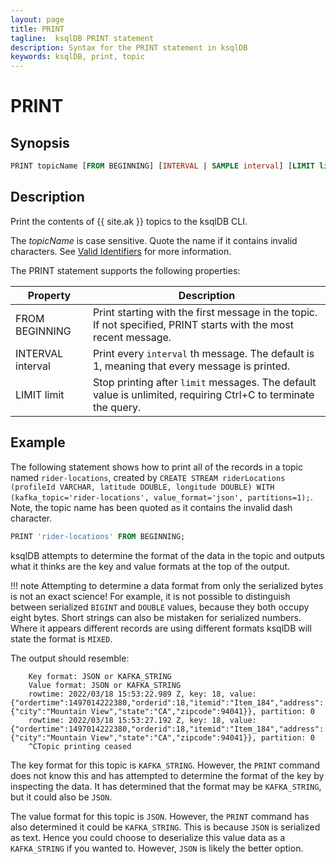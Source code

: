 ```yaml
---
layout: page
title: PRINT
tagline:  ksqlDB PRINT statement
description: Syntax for the PRINT statement in ksqlDB
keywords: ksqlDB, print, topic
---
```


PRINT 
=====

Synopsis
--------

```sql
PRINT topicName [FROM BEGINNING] [INTERVAL | SAMPLE interval] [LIMIT limit]
```

Description
-----------

Print the contents of {{ site.ak }} topics to the ksqlDB CLI.

The _topicName_ is case sensitive. Quote the name if it contains invalid characters.
See [Valid Identifiers](/reference/sql/syntax/lexical-structure#identifiers) for more information.

The PRINT statement supports the following properties:

|     Property      |                                                   Description                                                    |
| ----------------- | ---------------------------------------------------------------------------------------------------------------- |
| FROM BEGINNING    | Print starting with the first message in the topic. If not specified, PRINT starts with the most recent message. |
| INTERVAL interval | Print every `interval` th message. The default is 1, meaning that every message is printed.                      |
| LIMIT limit       | Stop printing after `limit` messages. The default value is unlimited, requiring Ctrl+C to terminate the query.   |

Example
-------

The following statement shows how to print all of the records in a topic named
`rider-locations`, created by `CREATE STREAM riderLocations (profileId VARCHAR, latitude DOUBLE, longitude DOUBLE)
WITH (kafka_topic='rider-locations', value_format='json', partitions=1);`.
Note, the topic name has been quoted as it contains the invalid dash character.

```sql
PRINT 'rider-locations' FROM BEGINNING;
```

ksqlDB attempts to determine the format of the data in the topic and outputs what it thinks are
the key and value formats at the top of the output.

!!! note
   Attempting to determine a data format from only the serialized bytes is not an exact science!
   For example, it is not possible to distinguish between serialized `BIGINT` and `DOUBLE` values,
   because they both occupy eight bytes. Short strings can also be mistaken for serialized numbers.
   Where it appears different records are using different formats ksqlDB will state the format is `MIXED`.

The output should resemble:

```
    Key format: JSON or KAFKA_STRING
    Value format: JSON or KAFKA_STRING
    rowtime: 2022/03/18 15:53:22.989 Z, key: 18, value: {"ordertime":1497014222380,"orderid":18,"itemid":"Item_184","address":{"city":"Mountain View","state":"CA","zipcode":94041}}, partition: 0
    rowtime: 2022/03/18 15:53:27.192 Z, key: 18, value: {"ordertime":1497014222380,"orderid":18,"itemid":"Item_184","address":{"city":"Mountain View","state":"CA","zipcode":94041}}, partition: 0
    ^CTopic printing ceased
```

The key format for this topic is `KAFKA_STRING`. However, the `PRINT` command does not know this and
has attempted to determine the format of the key by inspecting the data. It has determined that the
format may be `KAFKA_STRING`, but it could also be `JSON`.

The value format for this topic is `JSON`. However, the `PRINT` command has also determined it could
be `KAFKA_STRING`. This is because `JSON` is serialized as text. Hence you could choose to deserialize
this value data as a `KAFKA_STRING` if you wanted to. However, `JSON` is likely the better option.
